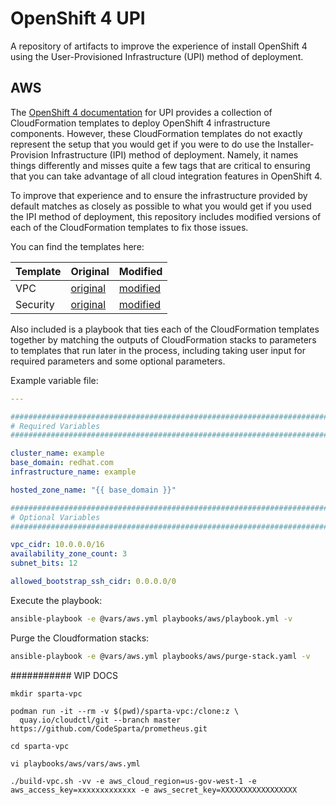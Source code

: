 # OpenShift 4 UPI

A repository of artifacts to improve the experience of install OpenShift 4
using the User-Provisioned Infrastructure (UPI) method of deployment.

## AWS

The [OpenShift 4 documentation][1] for UPI provides a collection of
CloudFormation templates to deploy OpenShift 4 infrastructure components.
However, these CloudFormation templates do not exactly represent the setup that
you would get if you were to do use the Installer-Provision Infrastructure
(IPI) method of deployment. Namely, it names things differently and misses
quite a few tags that are critical to ensuring that you can take advantage of
all cloud integration features in OpenShift 4.

To improve that experience and to ensure the infrastructure provided by default
matches as closely as possible to what you would get if you used the IPI method
of deployment, this repository includes modified versions of each of the
CloudFormation templates to fix those issues.

You can find the templates here:

| Template                 | Original                                                             | Modified                                                    |
| ------------------------ | -------------------------------------------------------------------- | ----------------------------------------------------------- |
| VPC                      | [original](playbooks/aws/cloudformation/vpc.original.yaml)           | [modified](playbooks/aws/cloudformation/vpc.yaml)           |
| Security                 | [original](playbooks/aws/cloudformation/security.original.yaml)      | [modified](playbooks/aws/cloudformation/security.yaml)      |

Also included is a playbook that ties each of the CloudFormation templates
together by matching the outputs of CloudFormation stacks to parameters to
templates that run later in the process, including taking user input for
required parameters and some optional parameters.

Example variable file:

```yaml
---

###############################################################################
# Required Variables
###############################################################################

cluster_name: example
base_domain: redhat.com
infrastructure_name: example

hosted_zone_name: "{{ base_domain }}"

###############################################################################
# Optional Variables
###############################################################################

vpc_cidr: 10.0.0.0/16
availability_zone_count: 3
subnet_bits: 12

allowed_bootstrap_ssh_cidr: 0.0.0.0/0

```

Execute the playbook:

```bash
ansible-playbook -e @vars/aws.yml playbooks/aws/playbook.yml -v
```

Purge the Cloudformation stacks:

```bash
ansible-playbook -e @vars/aws.yml playbooks/aws/purge-stack.yaml -v
```

[1]: https://docs.openshift.com/container-platform/latest/installing/installing_aws/installing-aws-user-infra.html


########### WIP DOCS
```
mkdir sparta-vpc
```
```
podman run -it --rm -v $(pwd)/sparta-vpc:/clone:z \
  quay.io/cloudctl/git --branch master https://github.com/CodeSparta/prometheus.git
```
```
cd sparta-vpc
```
```
vi playbooks/aws/vars/aws.yml
```
```
./build-vpc.sh -vv -e aws_cloud_region=us-gov-west-1 -e aws_access_key=xxxxxxxxxxxxx -e aws_secret_key=XXXXXXXXXXXXXXXXX
```
